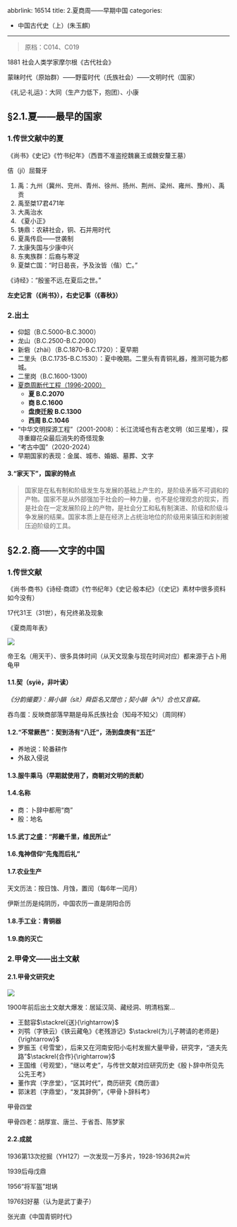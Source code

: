 abbrlink: 16514
title: 2.夏商周——早期中国
categories:
  - 中国古代史（上）(朱玉麒)
---
> 原档：C014、C019

1881 社会人类学家摩尔根《古代社会》

蒙昧时代（原始群）——野蛮时代（氏族社会）——文明时代（国家）

《礼记·礼运》：大同（生产力低下，抱团）、小康

## §2.1.夏——最早的国家

### 1.传世文献中的夏

《尚书》《史记》《竹书纪年》（西晋不准盗挖魏襄王或魏安釐王墓）

佶（jí）屈聱牙

1. 禹：九州（冀州、兖州、青州、徐州、扬州、荆州、梁州、雍州、豫州）、禹贡
2. 禹至桀17君471年
3. 大禹治水
4. 《夏小正》
5. 铸鼎：农耕社会，铜、石并用时代
6. 夏禹传启——世袭制
7. 太康失国与少康中兴
8. 东夷族群：后裔与寒浞
9. 夏桀亡国：“时日曷丧，予及汝皆（偕）亡。”

《诗经》：“殷鉴不远,在夏后之世。”

**左史记言（《尚书》），右史记事（《春秋》）**

### 2.出土

- 仰韶（B.C.5000-B.C.3000）
- 龙山（B.C.2500-B.C.2000）
- 新砦（zhài）（B.C.1870-B.C.1720）：夏早期
- 二里头（B.C.1735-B.C.1530）：夏中晚期。二里头有青铜礼器，推测可能为都城。
- 二里岗（B.C.1600-1300)
- <u>夏商周断代工程（1996-2000）</u>
  - **夏 B.C.2070**
  - **商 B.C.1600**
  - **盘庚迁殷 B.C.1300**
  - **西周 B.C.1046**
- “中华文明探源工程”（2001-2008）：长江流域也有古老文明（如三星堆），探寻重瓣花朵最后消失的奇怪现象
- “考古中国”（2020-2024）
- 早期国家的表现：金属、城市、婚姻、墓葬、文字

#### 3.“家天下”，国家的特点

> 国家是在私有制和阶级发生与发展的基础上产生的，是阶级矛盾不可调和的产物。国家不是从外部强加于社会的一种力量，也不是伦理观念的现实，而是社会在一定发展阶段上的产物，是社会分工和私有制演进、阶级和阶级斗争发展的结果。国家本质上是在经济上占统治地位的阶级用来镇压和剥削被压迫阶级的工具。

## §2.2.商——文字的中国

### 1.传世文献

《尚书·商书》《诗经·商颂》《竹书纪年》《史记·殷本纪》（《史记》素材中很多资料如今没有）

17代31王（31世），有兄终弟及现象

《夏商周年表》

![](C019-1.png)

帝王名（用天干）、很多具体时间（从天文现象与现在时间对应）都来源于占卜用龟甲

#### 1.1.契（syiè，非叶读）

*《分韵撮要》：屑小韻（sit）舜臣名又闊也；契小韻（kʰi）合也又音竊。*

吞鸟蛋：反映商部落早期是母系氏族社会（知母不知父）（周同样）

#### 1.2.“不常厥邑”：契到汤有“八迁”，汤到盘庚有“五迁”

- 养地说：轮番耕作
- 外敌入侵说

#### 1.3.服牛乘马（早期就使用了，商朝对文明的贡献）

#### 1.4.名称

- 商：卜辞中都用“商”
- 殷：地名

#### 1.5.武丁之盛：“邦畿千里，维民所止”

#### 1.6.鬼神信仰“先鬼而后礼”

#### 1.7.农业生产

天文历法：按日蚀、月蚀，置闰（每6年一闰月）

伊斯兰历是纯阴历，中国农历一直是阴阳合历

#### 1.8.手工业：青铜器

#### 1.9.商的灭亡

### 2.甲骨文——出土文献

#### 2.1.甲骨文研究史

![](C019-2.png)

1900年前后出土文献大爆发：居延汉简、藏经洞、明清档案...

- 王懿容$\stackrel{送}{\rightarrow}$
- 刘鹗（字铁云）《铁云藏龟》《老残游记》$\stackrel{为儿子聘请的老师是}{\rightarrow}$
- 罗振玉《号雪堂），后来又在河南安阳小屯村发掘大量甲骨，研究字，“道夫先路”$\stackrel{合作}{\rightarrow}$
- 王国维（号观堂），“继以考史”，与传世文献对应研究历史《殷卜辞中所见先公先王考》
- 董作宾（字彦堂），“区其时代”，商历研究《商历谱》
- 郭沫若（字鼎堂），“发其辞例”，《甲骨卜辞科考》

甲骨四堂

甲骨四老：胡厚宣、唐兰、于省吾、陈梦家

#### 2.2.成就

1936第13次挖掘（YH127）一次发现一万多片，1928-1936共2w片

1939后母戊鼎

1956“将军盔”坩埚

1976妇好墓（认为是武丁妻子）

张光直《中国青铜时代》